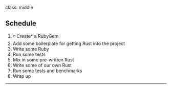 class: middle
## Schedule

1.  ◽️  Create* a RubyGem
2. Add some boilerplate for getting Rust into the project
3. Write some Ruby
4. Run some tests
5. Mix in some pre-written Rust
6. Write some of our own Rust
7. Run some tests and benchmarks
8. Wrap up

---
